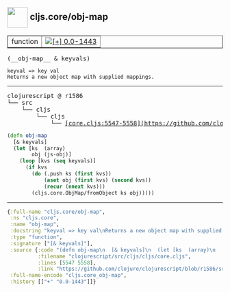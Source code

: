 ## <img width="48px" valign="middle" src="http://i.imgur.com/Hi20huC.png"> cljs.core/obj-map

 <table border="1">
<tr>
<td>function</td>
<td><a href="https://github.com/cljsinfo/api-refs/tree/0.0-1443"><img valign="middle" alt="[+] 0.0-1443" src="https://img.shields.io/badge/+-0.0--1443-lightgrey.svg"></a> </td>
</tr>
</table>

 <samp>
(__obj-map__ & keyvals)<br>
</samp>

```
keyval => key val
Returns a new object map with supplied mappings.
```

---

 <pre>
clojurescript @ r1586
└── src
    └── cljs
        └── cljs
            └── <ins>[core.cljs:5547-5558](https://github.com/clojure/clojurescript/blob/r1586/src/cljs/cljs/core.cljs#L5547-L5558)</ins>
</pre>

```clj
(defn obj-map
  [& keyvals]
  (let [ks  (array)
        obj (js-obj)]
    (loop [kvs (seq keyvals)]
      (if kvs
        (do (.push ks (first kvs))
            (aset obj (first kvs) (second kvs))
            (recur (nnext kvs)))
        (cljs.core.ObjMap/fromObject ks obj)))))
```


---

```clj
{:full-name "cljs.core/obj-map",
 :ns "cljs.core",
 :name "obj-map",
 :docstring "keyval => key val\nReturns a new object map with supplied mappings.",
 :type "function",
 :signature ["[& keyvals]"],
 :source {:code "(defn obj-map\n  [& keyvals]\n  (let [ks  (array)\n        obj (js-obj)]\n    (loop [kvs (seq keyvals)]\n      (if kvs\n        (do (.push ks (first kvs))\n            (aset obj (first kvs) (second kvs))\n            (recur (nnext kvs)))\n        (cljs.core.ObjMap/fromObject ks obj)))))",
          :filename "clojurescript/src/cljs/cljs/core.cljs",
          :lines [5547 5558],
          :link "https://github.com/clojure/clojurescript/blob/r1586/src/cljs/cljs/core.cljs#L5547-L5558"},
 :full-name-encode "cljs.core_obj-map",
 :history [["+" "0.0-1443"]]}

```
